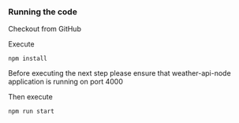 ### Running the code

Checkout from GitHub

Execute

```
npm install
```

Before executing the next step please ensure that weather-api-node application is running on port 4000

Then execute
```
npm run start
```

